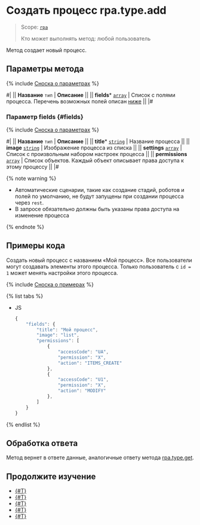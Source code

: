 # Создать процесс rpa.type.add

> Scope: [`rpa`](../../../scopes/permissions.md)
>
> Кто может выполнять метод: любой пользователь

Метод создает новый процесс.

## Параметры метода

{% include [Сноска о параметрах](../../../../_includes/required.md) %}

#|
|| **Название**
`тип` | **Описание** ||
|| **fields***
[`array`](../../../data-types.md) | Список с полями процесса. Перечень возможных полей описан [ниже](#fields) ||
|#

### Параметр fields {#fields}

{% include [Сноска о параметрах](../../../../_includes/required.md) %}

#|
|| **Название**
`тип` | **Описание** ||
|| **title***
[`string`](../../../data-types.md) | Название процесса ||
|| **image**
[`string`](../../../data-types.md) | Изображение процесса из списка ||
|| **settings**
[`array`](../../../data-types.md) | Список с произвольным набором настроек процесса ||
|| **permissions**
[`array`](../../../data-types.md) | Список объектов. Каждый объект описывает права доступа к этому процессу ||
|#

{% note warning %}

- Автоматические сценарии, такие как создание стадий, роботов и полей по умолчанию, не будут запущены при создании процесса через `rest`.
- В запросе обязательно должны быть указаны права доступа на изменение процесса

{% endnote %}

## Примеры кода

Создать новый процесс с названием «Мой процесс». Все пользователи могут создавать элементы этого процесса. Только пользователь с `id = 1` может менять настройки этого процесса.

{% include [Сноска о примерах](../../../../_includes/examples.md) %}

{% list tabs %}

- JS

    ```js
    {
        "fields": {
            "title": "Мой процесс",
            "image": "list",
            "permissions": [
                {
                    "accessCode": "UA",
                    "permission": "X",
                    "action": "ITEMS_CREATE"
                },
                {
                    "accessCode": "U1",
                    "permission": "X",
                    "action": "MODIFY"
                },
            ]
        }
    }
    ```

{% endlist %}

## Обработка ответа

Метод вернет в ответе данные, аналогичные ответу метода [rpa.type.get](./rpa-type-get.md).

## Продолжите изучение 

- [{#T}](./index.md)
- [{#T}](./rpa-type-update.md)
- [{#T}](./rpa-type-get.md)
- [{#T}](./rpa-type-list.md)
- [{#T}](./rpa-type-delete.md)